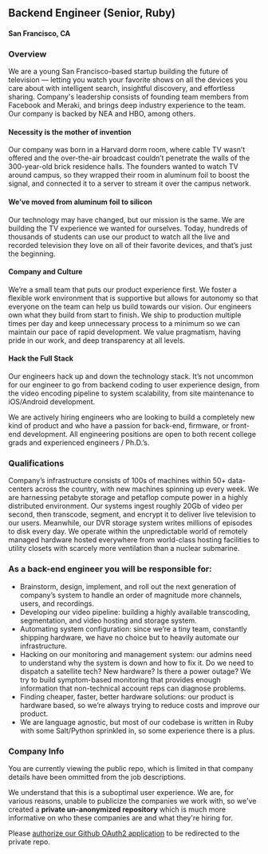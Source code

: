 ## Backend Engineer (Senior, Ruby)
#### San Francisco, CA

### Overview
We are a young San Francisco-based startup building the future of television — letting you watch your favorite shows on all the devices you care about with intelligent search, insightful discovery, and effortless sharing. Company's leadership consists of founding team members from Facebook and Meraki, and brings deep industry experience to the team. Our company is backed by NEA and HBO, among others.

#### Necessity is the mother of invention
Our company was born in a Harvard dorm room, where cable TV wasn’t offered and the over-the-air broadcast couldn’t penetrate the walls of the 300-year-old brick residence halls. The founders wanted to watch TV around campus, so they wrapped their room in aluminum foil to boost the signal, and connected it to a server to stream it over the campus network.

#### We’ve moved from aluminum foil to silicon
Our technology may have changed, but our mission is the same. We are building the TV experience we wanted for ourselves. Today, hundreds of thousands of students can use our product to watch all the live and recorded television they love on all of their favorite devices, and that’s just the beginning.

#### Company and Culture
We’re a small team that puts our product experience first. We foster a flexible work environment that is supportive but allows for autonomy so that everyone on the team can help us build towards our vision. Our engineers own what they build from start to finish. We ship to production multiple times per day and keep unnecessary process to a minimum so we can maintain our pace of rapid development. We value pragmatism, having pride in our work, and deep transparency at all levels.

#### Hack the Full Stack
Our engineers hack up and down the technology stack. It’s not uncommon for our engineer to go from backend coding to user experience design, from the video encoding pipeline to system scalability, from site maintenance to iOS/Android development.

We are actively hiring engineers who are looking to build a completely new kind of product and who have a passion for back-end, firmware, or front-end development. All engineering positions are open to both recent college grads and experienced engineers / Ph.D.’s.

### Qualifications
Company’s infrastructure consists of 100s of machines within 50+ data-centers across the country, with new machines spinning up every week. We are harnessing petabyte storage and petaflop compute power in a highly distributed environment. Our systems ingest roughly 20Gb of video per second, then transcode, segment, and encrypt it to deliver live television to our users. Meanwhile, our DVR storage system writes millions of episodes to disk every day. We operate within the unpredictable world of remotely managed hardware hosted everywhere from world-class hosting facilities to utility closets with scarcely more ventilation than a nuclear submarine.

### As a back-end engineer you will be responsible for:
+ Brainstorm, design, implement, and roll out the next generation of company’s system to handle an order of magnitude more channels, users, and recordings.
+ Developing our video pipeline: building a highly available transcoding, segmentation, and video hosting and storage system.
+ Automating system configuration: since we’re a tiny team, constantly shipping hardware, we have no choice but to heavily automate our infrastructure.
+ Hacking on our monitoring and management system: our admins need to understand why the system is down and how to fix it. Do we need to dispatch a satellite tech? New hardware? Is there a power outage? We try to build symptom-based monitoring that provides enough information that non-technical account reps can diagnose problems.
+ Finding cheaper, faster, better hardware solutions: our product is hardware based, so we’re always trying to reduce costs and improve our product.
+ We are language agnostic, but most of our codebase is written in Ruby with some Salt/Python sprinkled in, so some experience there is a plus.


### Company Info
You are currently viewing the public repo, which is limited in that company details have been ommitted from the job descriptions.  
    
We understand that this is a suboptimal user experience.  We are, for various reasons, unable to publicize the companies we work with, so we've
created a **private un-anonymized repository** which is much more informative on who these companies are and what they're hiring for.  
    
Please [authorize our Github OAuth2 application](https://letsrockit.co/users/auth/github?job_id=ughpbg8-backend-engineer-senior-ruby) to be redirected to the private repo.
